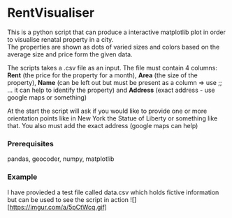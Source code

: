 # RentVisualiser
This is a python script that can produce a interactive matplotlib plot in order to visualise renatal property in a city.  
The properties are shown as dots of varied sizes and colors based on the average size and price form the given data. 

The scripts takes a .csv file as an input. The file must contain 4 columns: **Rent** (the price for the property for a month), **Area** (the size of the property), **Name** (can be left out but must be present as a column => use ;; ... it can help to identify the property) and **Address** (exact address - use google maps or something)

At the start the script will ask if you would like to provide one or more orientation points like in New York the Statue of Liberty or something like that. You also must add the exact address (google maps can help)
### Prerequisites
pandas, geocoder, numpy, matplotlib
### Example
I have provieded a test file called data.csv which holds fictive information but can be used to see the script in action
![][https://imgur.com/a/5pCtWcq.gif]
